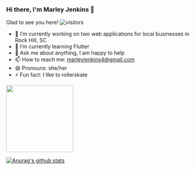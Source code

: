 ### Hi there, I'm Marley Jenkins 👋

<!--
**marleyjenkins4/marleyjenkins4** is a ✨ _special_ ✨ repository because its `README.md` (this file) appears on your GitHub profile.
Here are some ideas to get you started:
-->

Glad to see you here! ![visitors](https://visitor-badge.glitch.me/badge?page_id=page.id)

- 🔭 I’m currently working on two web applications for local businesses in Rock Hill, SC
- 🌱 I’m currently learning Flutter
- 💬 Ask me about anything, I am happy to help
- 📫 How to reach me: marleyjenkins4@gmail.com
- 😄 Pronouns: she/her
- ⚡ Fun fact: I like to rollerskate 




<img height="180em" src="https://github-readme-stats.vercel.app/api?username=marleyjenkins4&show_icons=true&hide_border=true&&count_private=true&include_all_commits=true" />

[![Anurag's github stats](https://github-readme-stats.vercel.app/api?username=marleyjenkins4)](https://github.com/marleyjenkins4/github-readme-stats)
